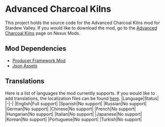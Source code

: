 # Advanced Charcoal Kilns
This project holds the source code for the Advanced Charcoal Kilns mod for Stardew Valley. If you would like to download the mod, go to the [Advanced Charcoal Kilns](https://www.nexusmods.com/stardewvalley/mods/9617) page on Nexus Mods.

## Mod Dependencies
* [Producer Framework Mod](https://www.nexusmods.com/stardewvalley/mods/4970)
* [Json Assets](https://www.nexusmods.com/stardewvalley/mods/1720)

## Translations
Here is a list of languages the mod currently supports. If you would like to add translations, the localization files can be found [here](advanced-charcoal-kilns/tree/dev/[JA]+Advanced+Charcoal+Kilns/i18nn).
|Language|Status|
|-|-|
|English|Full support|
|Spanish|No support|
|Russian|No support|
|German|No support|
|Chinese|No support|
|French|No support|
|Hungarian|No support|
|Italian|No support|
|Japanese|No support|
|Korean|No support|
|Portuguese|No support|
|Turkish|No support|
